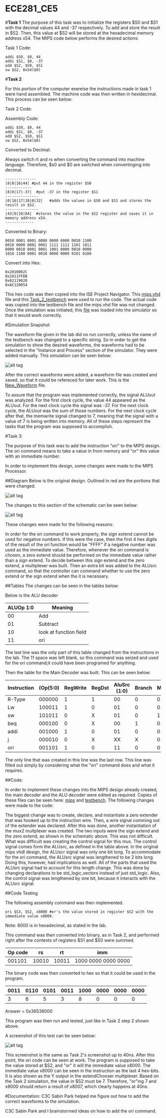 ECE281_CE5
==========


#**Task 1**
The purpose of this task was to initialize the registers $S0 and $S1 with the decimal values 44 and -37 respectively.  To add and store the result in $S2.  Then, this value at $S2 will be stored at the hexadecimal memory address x54.  The MIPS code below performs the desired actions: 


Task 1 Code: 
```
addi $S0, $0, 44
addi $S1, $0, -37
add $S2, $S0, $S1
sw $S2, 0x54($0)
```



#**Task 2** 

For this portion of the computer exereise the instructions made in task 1 were hand assembled.  The machine code was then written in hexidecimal.  This process can be seen below: 

Task 2 Code:

Assembly Code:
```
addi $S0, $0, 44
addi $S1, $0, -37
add $S2, $S0, $S1
sw $S2, 0x54($0)
```


Converted to Decimal:

Always switch rt and rs when converting the command into machine language.  Therefore, $s0 and $0 are switched when convertinging into decimal. 

```
--------------
|8|0|16|44| #put 44 in the register $S0
------------
|8|0|17|-37|  #put -37 in the register $S1
---------------
|0|16|17|18|0|32|   #adds the values in $S0 and $S1 and stores the result in $S2.  
---------------
|43|0|18|84|  #stores the value in the $S2 register and saves it in memory address x54.  
-------------
```



Converted to Binary:

```
0010 0001 0001 0000 0000 0000 0010 1100
0010 0000 0001 0001 1111 1111 1101 1011
0000 0010 0001 0001 1001 0000 0010 0000
1010 1100 0001 0010 0000 0000 0101 0100
```


Convert into Hex: 

```
0x2010002C
0x2011FFDB
0x02119020
0xAC120054
```

This hex code was then copied into the ISE Project Navigator.  This [mips.vhd](https://raw.githubusercontent.com/JohnTerragnoli/ECE281_CE5/master/mips.vhd) file and this [Task_2_testbench](https://raw.githubusercontent.com/JohnTerragnoli/ECE281_CE5/master/Task_2_Testbench.vhd)  were used to run the code.  The actual code was copied into the testbench file and the mips.vhd file was not changed.  Once the simulation was initiated, this [file](https://raw.githubusercontent.com/JohnTerragnoli/ECE281_CE5/master/mips_waveform.wcfg) was loaded into the simulator so that it would work correctly.  



#Simulation Snapshot 

The waveform file given in the lab did no run correctly, unless the name of the testbench was changed to a specific string.  So in order to get the simulation to show the desired waveforms, the waveforms had to be selected in the "Instance and Process" section of the simulator.  They were added manually.  This simulation can be seen below: 

![alt tag](https://raw.githubusercontent.com/JohnTerragnoli/ECE281_CE5/master/Task_2_Simulation.PNG "Task 2 simulation")

After the correct waveforms were added, a waveform file was created and saved, so that it could be refereced for later work.  This is the [New_Waveform](https://raw.githubusercontent.com/JohnTerragnoli/ECE281_CE5/master/actual_waveform.wcfg) file. 


To assure that the program was implemented correctly, the signal ALUout was analyzed.  For the first clock cycle, the value 44 appeared as the ALUout.  For the next clock cycle the signal was -37.  For the next clock cycle, the ALUout was the sum of those numbers.  For the next clock cycle after that, the memwrite signal changed to 7, meaning that the signal with a value of 7 is being written into memory.  All of these steps represent the tasks that the program was supposed to accomplish.  




#Task 3: 

The purpose of this task was to add the instruction "ori" to the MIPS design.  The ori command means to take a value in from memory and "or" this value with an immediate number.  

In order to implement this design, some changes were made to the MIPS Processor.  



##Diagram
Below is the original design.  Outlined in red are the portions that were changed.  


![alt tag](https://raw.githubusercontent.com/JohnTerragnoli/ECE281_CE5/master/Altered_Schematic.PNG "Altered Controller")


The changes to this section of the schematic can be seen below: 


![alt tag](https://raw.githubusercontent.com/JohnTerragnoli/ECE281_CE5/master/Altered_Schematic_2.JPG "Altered Controller")




These changes were made for the following reasons: 

In order for the ori command to work properly, the sign extend cannot be used for negative numbers.  If this were the case, then the first 4 hex digits of the result of the ori function would be "FFFF" if a negative number was used as the immediate value.  Therefore, whenever the ori command is chosen, a zero extend should be performed on the immediate value rather than a sign extend.  To decide between this sign extend and the zero extend, a multiplexer was built.  Then an extra bit was added to the ALUsrc command, so that the controller can command whether to use the zero extend or the sign extend when the it is necessary.  




##Tables
The changes can be seen in the tables below: 


Below is the ALU decoder

| ALUOp 1:0 | Meaning |
|---|---|
| 00 | Add |
| 01 | Subtract |
| 10 | look at function field |
| 11 | ori |


The last line was the only part of this table changed from the instructions in the lab.  The 11 space was left blank, so this command was seized and used for the ori command;it could have been programed for anything.  


Then the table for the Main Decoder was built.  This can be seen below: 

| Instruction | (Op(5:0) | RegWrite | RegDst | AluSrc (1:0) | Branch | MemWrite | MemtoReg | ALUOp(1:0) | Jump | 
|---|---|---|---|---|---|---|---|---|---|
| R-Type | 000000 | 1 | 1 | 00 | 0 | 0 | 0 | 10 | 0 | 
| Lw | 100011 | 1 | 0 | 01 | 0 | 0 | 1 | 00 | 0 | 
| sw | 101011 | 0 | X | 01 | 0 | 1 | X | 00 | 0 | 
| beq | 000100 | 0 | X | 00 | 1 | 0 | X | 01 | 0 | 
| addi | 001000 | 1 | 0 | 01 | 0 | 0 | 0 | 00 | 0 |
| j | 000010 | 0 | X | XX | X | 0 | X | XX | 1 | 
| ori | 001101 | 1 | 0 | 11 | 0 | 0 | 0 | 11 | 0 |


The only line that was created in this line was the last row.  This line was filled out simply by considering what the "ori" command does and what it requires.  




##Code: 




In order to implement these changes into the MIPS design already created, the main decoder and the ALU decoder were edited as required.  Copies of these files can be seen here:  [mips](https://raw.githubusercontent.com/JohnTerragnoli/ECE281_CE5/master/Task_3_mips.txt) and [testbench](https://raw.githubusercontent.com/JohnTerragnoli/ECE281_CE5/master/Task3_Testbench.txt).  The following changes were made to the code: 

The biggest change was to create, declare, and instantiate a zero extender that was hooked up to the instruction wire.  Then, a wire signal comming out of the extender was declared.  After this was done, another instantiation of the mux2 multplexer was created.  The two inputs were the sign extend and the zero extend, as shown in the schematic above.  This was not difficult.  What was difficult was creating the control signal for this mux.  The control signal comes form the ALUsrc, as defined in the table above.  In the original mips vhdl design, the ALUscr signal was only one bit long.  To accommodate for the ori command, the ALUsrc signal was lengthened to be 2 bits long.  Doing this, however, had implications as well.  All of the parts that used the ALUsrc signal had to account for this length change.  This was done by changing declarations to be std_logic_vectors instead of just std_logic.  Also, the control signal was lengthened by one bit, because it interacts with the ALUsrc signal.  




##Code Testing

The following assembly command was then implemented.

```
ori $S3, $S2, x8000 #or's the value stored in register $S2 with the immediate value x8000.  
```

Note: 8000 is in hexadecimal, as stated in the lab.  

This command was then converted into binary, as in Task 2, and performed right after the contents of registers $S1 and $S0 were summed.  

| Op code | rs | rt | imm | 
|-------|------|----|---|
| 001101 | 10010 | 10011 | 1000 0000 0000 0000|




The binary code was then converted to hex so that it could be used in the program.  

| 0011 | 0110 | 0101 | 0011 | 1000 | 0000 | 0000 | 0000|
|-----|-----|-----|-----|-----|-----|-----|-----|
| 3 | 6 | 5 | 3 | 8 | 0 | 0 | 0 |


Answer = 	0x36538000


This program was then run and tested, just like in Task 2 step 2 shown above.  

A screenshot of this test can be seen below: 


![alt tag](https://raw.githubusercontent.com/JohnTerragnoli/ECE281_CE5/master/Task_3_Simulation.PNG "Task 3 Simulation")

This screenshot is the same as Task 2's screenshot up to 40ns.  After this point, the ori code can be seen at work.  The program is supposed to take the value stored at $S2, and "or" it will the immediate value x8000.  The immediate value x8000 can be seen in the instruction as the last 4 hex-bits.  It is also shown as the Y output in the extendChooser multiplexer.  Based on the Task 2 simulation, the value in $S2 must be 7.  Therefore, "or"ing 7 and x8000 should return a result of x8007, which clearly happens at 40ns.  





#Documentation: 
C3C Sabin Park helped me figure out how to add the correct waveforms to the simulation.  

C3C Sabin Park and I brainstormed ideas on how to add the ori command.  
